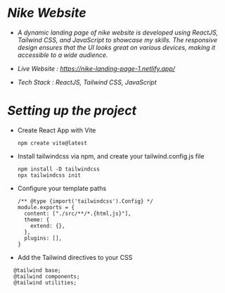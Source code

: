 # *Nike Website*

- *A dynamic landing page of nike website is developed using ReactJS, Tailwind CSS, and JavaScript to showcase my skills. The responsive design ensures that the UI looks great on various devices, making it accessible to a wide audience.*

- *Live Website : https://nike-landing-page-1.netlify.app/*

- *Tech Stack : ReactJS, Tailwind CSS, JavaScript*

# *Setting up the project*

- Create React App with Vite
  ```
  npm create vite@latest
  ```
  
- Install tailwindcss via npm, and create your tailwind.config.js file
  ```
  npm install -D tailwindcss
  npx tailwindcss init
  ```
  
- Configure your template paths
  ```
  /** @type {import('tailwindcss').Config} */
  module.exports = {
    content: ["./src/**/*.{html,js}"],
    theme: {
      extend: {},
    },
    plugins: [],
  }
  ```
  
- Add the Tailwind directives to your CSS
```
  @tailwind base;
  @tailwind components;
  @tailwind utilities;
```


